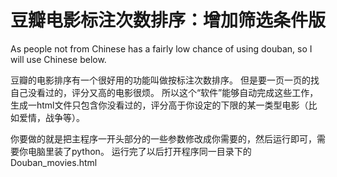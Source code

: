 豆瓣电影标注次数排序：增加筛选条件版
==================

As people not from Chinese has a fairly low chance of using douban, so I will use Chinese below. 

豆瓣的电影排序有一个很好用的功能叫做按标注次数排序。
但是要一页一页的找自己没看过的，评分又高的电影很烦。
所以这个“软件”能够自动完成这些工作，生成一html文件只包含你没看过的，评分高于你设定的下限的某一类型电影（比如爱情，战争等）。


你要做的就是把主程序一开头部分的一些参数修改成你需要的，然后运行即可，需要你电脑里装了python。
运行完了以后打开程序同一目录下的Douban_movies.html
